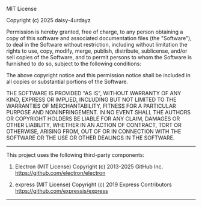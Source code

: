 MIT License

Copyright (c) 2025 daisy-4urdayz

Permission is hereby granted, free of charge, to any person obtaining a copy
of this software and associated documentation files (the "Software"), to deal
in the Software without restriction, including without limitation the rights
to use, copy, modify, merge, publish, distribute, sublicense, and/or sell
copies of the Software, and to permit persons to whom the Software is
furnished to do so, subject to the following conditions:

The above copyright notice and this permission notice shall be included in all
copies or substantial portions of the Software.

THE SOFTWARE IS PROVIDED "AS IS", WITHOUT WARRANTY OF ANY KIND, EXPRESS OR
IMPLIED, INCLUDING BUT NOT LIMITED TO THE WARRANTIES OF MERCHANTABILITY,
FITNESS FOR A PARTICULAR PURPOSE AND NONINFRINGEMENT. IN NO EVENT SHALL THE
AUTHORS OR COPYRIGHT HOLDERS BE LIABLE FOR ANY CLAIM, DAMAGES OR OTHER
LIABILITY, WHETHER IN AN ACTION OF CONTRACT, TORT OR OTHERWISE, ARISING FROM,
OUT OF OR IN CONNECTION WITH THE SOFTWARE OR THE USE OR OTHER DEALINGS IN THE
SOFTWARE.


----------------------------------------
This project uses the following third-party components:

1. Electron (MIT License)
   Copyright (c) 2013-2025 GitHub Inc.
   https://github.com/electron/electron

2. express (MIT License)
   Copyright (c) 2019 Express Contributors
   https://github.com/expressjs/express

----------------------------------------
